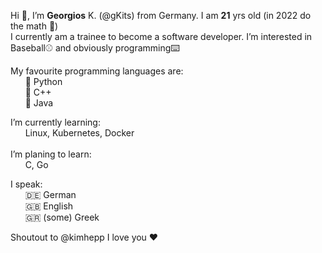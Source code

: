 <p>
  Hi 👋, I’m <strong>Georgios</strong> K. (@gKits) from Germany. I am <strong>21</strong> yrs old (in 2022 do the math 🙂)
  <br>
  I currently am a trainee to become a software developer.
  I’m interested in Baseball⚾ and obviously programming⌨️
<p>
  My favourite programming languages are:
  <br>&nbsp;&nbsp;&nbsp;&nbsp;&nbsp;&nbsp;🥇 Python
  <br>&nbsp;&nbsp;&nbsp;&nbsp;&nbsp;&nbsp;🥈 C++
  <br>&nbsp;&nbsp;&nbsp;&nbsp;&nbsp;&nbsp;🥉 Java
<p>
  I’m currently learning:
  <br>&nbsp;&nbsp;&nbsp;&nbsp;&nbsp;&nbsp;Linux, Kubernetes, Docker
  <br><br>I’m planing to learn:
  <br>&nbsp;&nbsp;&nbsp;&nbsp;&nbsp;&nbsp;C, Go
<p>
  I speak:
  <br>&nbsp;&nbsp;&nbsp;&nbsp;&nbsp;&nbsp;🇩🇪 German
  <br>&nbsp;&nbsp;&nbsp;&nbsp;&nbsp;&nbsp;🇬🇧 English
  <br>&nbsp;&nbsp;&nbsp;&nbsp;&nbsp;&nbsp;🇬🇷 (some) Greek
<p>
  Shoutout to @kimhepp I love you ❤️
<!---
gKits/gKits is a ✨ special ✨ repository because its `README.md` (this file) appears on your GitHub profile.
You can click the Preview link to take a look at your changes.
--->
